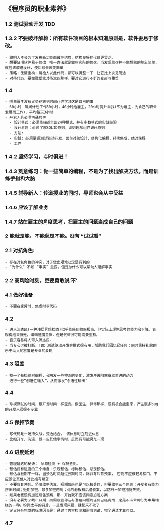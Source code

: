 ## 《程序员的职业素养》


### 1.2 测试驱动开发 TDD
### 1.3.2 不要破坏解构：所有软件项目的根本知道原则是，软件要易于修改。
    - 聪明人不会为了发布新功能而破坏结构，结构良好的代码更灵活。
    - 想要证明软件易于修改，唯一办法就是做些实际的修改。当发现修改并不像想象的那么简单，就应该改进设计，使后续修改变简单
    - 策略：无情重构：每检入以此代码，都可以调整一下，让它比上次更简洁
    - 对待代码，要像雕塑家对待泥巴那样，要对它进行不断的变形与重塑
### 1.4
    - 明白雇主没有义务花钱花时间让你学习这是自己的事
    - 60小时：每周计划工作60小时，40小时给雇主，20小时提升自我(不为雇主，为自己的职业发展而工作)，平均每天3小时
    - 开发人员必须精通的事
      - 设计模式：必须能描述全部24种模式，并有多数模式的实战经验
      - 设计原则：必须了解SOLID原则，深刻理解组件设计原则
      - 方法: 
      - 实践: 必须掌握测试驱动开发、面向对象设计、结构化编程、持续集成、结对编程
      - 工件：
### 1.4.2 坚持学习，与时俱进！
### 1.4.3 刻意练习：做一些简单的编程，不是为了找出解决方法，而是训练手指和大脑
### 1.4.5 辅导新人：传道授业的同时，导师也会从中受益
### 1.4.6 应该了解业务
### 1.4.7 站在雇主的角度思考，把雇主的问题当成自己的问题
### 2 能就是能，不能就是不能。没有 “试试看”
### 2.1 对抗角色: 
    - 存在对抗角色的冲突，对于做出艰难决定是有利的
    - “为什么” 不如 “事实” 重要，但是为什么可以帮助人理解事实
### 2.2 高风险时刻，更要勇敢说‘不’
### 4.1 做好准备
    - 不要在疲劳时、焦虑时写代码
### 4.2 
    - 进入流态区(一种浅层冥想状态)似乎能感到效率极高，但实际上理性思考的能力会下降。表现得结果就是，编码速度变快，但是代码很可能需要重构。
    - 音乐容易将人带入流态区·
    - 当专心时被打断，TDD 测试驱动开发的模式很有用，帮助我们回忆起任务；同时保持礼貌的乐于助人的态度是专业的表现
### 4.3 阻塞
    - 找一个搭档结对编程，会触发一些神奇的变化，激发冲破阻塞继续前进的动力
    - 进行一些“创造性输入”，从而激发“创造性输出”
### 4.4
    - 珍视调试的时间，跟开发时间一样宝贵。像医生、律师那样，没有机会能重来，产生很多bug的开发人员很不专业
### 4.5 保持节奏
    - 写代码是一场持久战，劳逸结合， 该休息时立刻去休息
    - 比如开车、洗澡，做一些其他事情时，反而有可能灵光一现
### 4.6 进度延迟
    - 管理延迟的秘诀： 早期检测 + 保持透明。
    - 预估目标进度的三个维度：乐观预估、标称预估、悲观预估。
    - 预估与预期不一样，当预估时间超过预期时间，除非有后背预案， 否则不应该轻易松口，不应该让其他人对此抱有希望
    - 不要盲目冲刺。坚决维护估算。短期加班也是可以接受的，但要维护三个原则：开发者有能力挤出时间；短期加班，最多加班两周；你的老板有后备预案，以防外一加班措施失败。
    - 如果老板没有加班后备预案，那一开始就不应该同意加班方案
    - 没有必要为了截止日期，而假意宣称还有潜在问题的任务已经完成，这是不专业的行为中最糟糕的一种。粉饰太平的背后，一旦发现问题，就都来不及了
    - 定义任务完成的标准因该是：通过了内容检测和验收测试，完全通过才算可以。
### 4.7 
